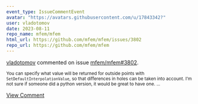 ```yaml
---
event_type: IssueCommentEvent
avatar: "https://avatars.githubusercontent.com/u/17843342?"
user: vladotomov
date: 2023-08-11
repo_name: mfem/mfem
html_url: https://github.com/mfem/mfem/issues/3802
repo_url: https://github.com/mfem/mfem
---
```


<a href='https://github.com/vladotomov' target='_blank'>vladotomov</a> commented on issue <a href='https://github.com/mfem/mfem/issues/3802' target='_blank'>mfem/mfem#3802</a>.

<small>You can specify what value will be returned for outside points with `SetDefaultInterpolationValue`, so that differences in holes can be taken into account. I'm not sure if someone did a python version, it would be great to have one....</small>

<a href='https://github.com/mfem/mfem/issues/3802' target='_blank'>View Comment</a>